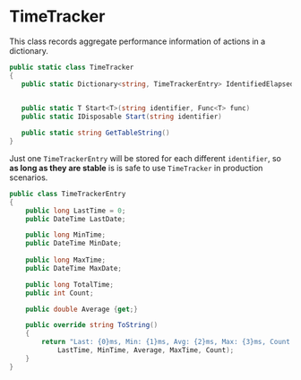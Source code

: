 ﻿# TimeTracker

This class records aggregate performance information of actions in a dictionary. 

```C#
public static class TimeTracker
{
   public static Dictionary<string, TimeTrackerEntry> IdentifiedElapseds;
 

   public static T Start<T>(string identifier, Func<T> func)
   public static IDisposable Start(string identifier)

   public static string GetTableString()
}
```

Just one `TimeTrackerEntry` will be stored for each different `identifier`, so **as long as they are stable** is  is safe to use `TimeTracker` in production scenarios.  

```C#
public class TimeTrackerEntry
{
    public long LastTime = 0;
    public DateTime LastDate;

    public long MinTime;
    public DateTime MinDate;
    
    public long MaxTime;
    public DateTime MaxDate;

    public long TotalTime;
    public int Count;

    public double Average {get;}

    public override string ToString()
    {
        return "Last: {0}ms, Min: {1}ms, Avg: {2}ms, Max: {3}ms, Count: {4}".FormatWith(
            LastTime, MinTime, Average, MaxTime, Count);
    }
}
```

